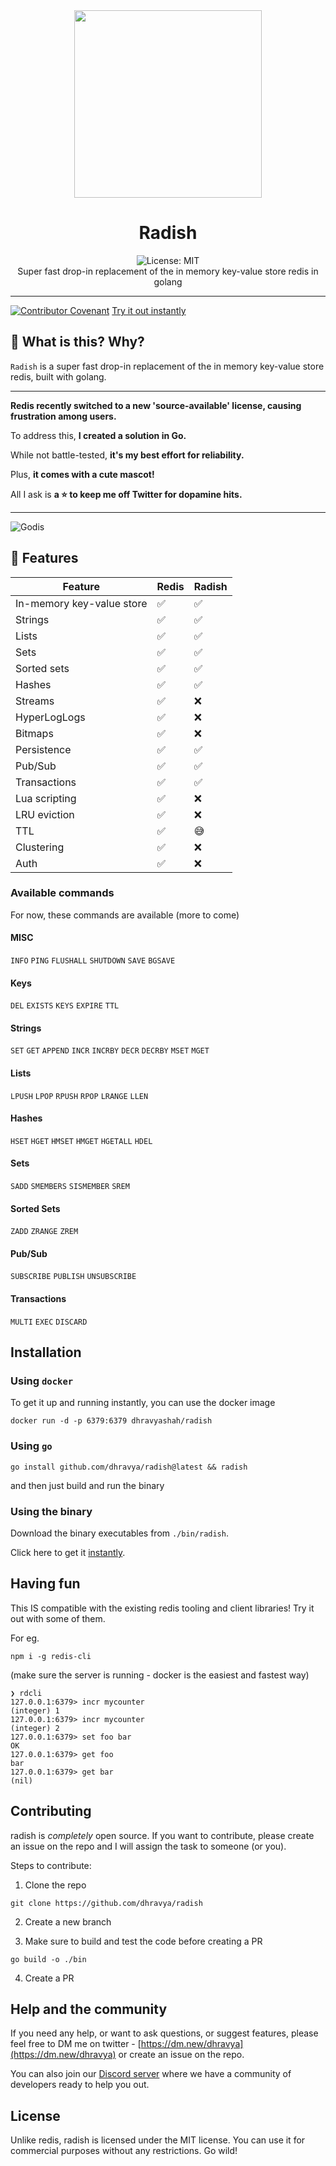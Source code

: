 <div align="center">
<!-- logo -->
<img src = "assets/icon.png" width="300">
<h1 align="center">Radish</h1>
<img alt="License: MIT" src="https://img.shields.io/badge/License-MIT-yellow.svg" /><br> 
Super fast drop-in replacement of the in memory key-value store redis in golang
</div>

***
[![Contributor Covenant](https://img.shields.io/badge/Contributor%20Covenant-2.1-4baaaa.svg)](code_of_conduct.md)
[Try it out instantly](#installation)

## 👀 What is this? Why?
`Radish` is a super fast drop-in replacement of the in memory key-value store redis, built with golang.

---

**Redis recently switched to a new 'source-available' license, causing frustration among users.** 

To address this, **I created a solution in Go.** 

While not battle-tested, **it's my best effort for reliability.** 

Plus, **it comes with a cute mascot!** 

All I ask is **a ⭐ to keep me off Twitter for dopamine hits.**

---

![Godis](assets/godis.png)

## 📜 Features

| Feature                   | Redis | Radish |
| ------------------------- | ----- | ------ |
| In-memory key-value store | ✅     | ✅      |
| Strings                   | ✅     | ✅      |
| Lists                     | ✅     | ✅      |
| Sets                      | ✅     | ✅      |
| Sorted sets               | ✅     | ✅      |
| Hashes                    | ✅     | ✅      |
| Streams                   | ✅     | ❌      |
| HyperLogLogs              | ✅     | ❌      |
| Bitmaps                   | ✅     | ❌      |
| Persistence               | ✅     | ✅      |
| Pub/Sub                   | ✅     | ✅      |
| Transactions              | ✅     | ✅      |
| Lua scripting             | ✅     | ❌      |
| LRU eviction              | ✅     | ❌      |
| TTL                       | ✅     | 😅      |
| Clustering                | ✅     | ❌      |
| Auth                      | ✅     | ❌      |

### Available commands

For now, these commands are available (more to come)

#### MISC
`INFO` `PING` `FLUSHALL` `SHUTDOWN` `SAVE` `BGSAVE`

#### Keys
`DEL` `EXISTS` `KEYS` `EXPIRE` `TTL`

#### Strings
`SET` `GET` `APPEND` `INCR` `INCRBY` `DECR` `DECRBY` `MSET` `MGET`

#### Lists
`LPUSH` `LPOP` `RPUSH` `RPOP` `LRANGE` `LLEN`

#### Hashes
`HSET` `HGET` `HMSET` `HMGET` `HGETALL` `HDEL`

#### Sets
`SADD` `SMEMBERS` `SISMEMBER` `SREM`

#### Sorted Sets
`ZADD` `ZRANGE` `ZREM`

#### Pub/Sub
`SUBSCRIBE` `PUBLISH` `UNSUBSCRIBE`

#### Transactions
`MULTI` `EXEC` `DISCARD`

## Installation

### Using `docker`
To get it up and running instantly, you can use the docker image

```
docker run -d -p 6379:6379 dhravyashah/radish
```

### Using `go`

```
go install github.com/dhravya/radish@latest && radish
```

and then just build and run the binary


### Using the binary

Download the binary executables from `./bin/radish`.

Click here to get it [instantly](
    https://github.com/dhrvyashah/radish/releases/download/v0.1.0/radish-0.1.0-linux-amd64.tar.gz).


## Having fun

This IS compatible with the existing redis tooling and client libraries! Try it out with some of them.

For eg.
```
npm i -g redis-cli
```
(make sure the server is running - docker is the easiest and fastest way)
```
❯ rdcli
127.0.0.1:6379> incr mycounter
(integer) 1
127.0.0.1:6379> incr mycounter
(integer) 2
127.0.0.1:6379> set foo bar
OK
127.0.0.1:6379> get foo
bar
127.0.0.1:6379> get bar
(nil)
```

## Contributing
radish is *completely* open source. If you want to contribute, please create an issue on the repo and I will assign the task to someone (or you).

Steps to contribute:
1. Clone the repo
```
git clone https://github.com/dhravya/radish
```

2. Create a new branch

3. Make sure to build and test the code before creating a PR
```
go build -o ./bin
```

4. Create a PR

## Help and the community
If you need any help, or want to ask questions, or suggest features, please feel free to DM me on twitter - [https://dm.new/dhravya](https://dm.new/dhravya) or create an issue on the repo.

You can also join our [Discord server](https://discord.gg/z7MZYhmx6w) where we have a community of developers ready to help you out.

## License

Unlike redis, radish is licensed under the MIT license. You can use it for commercial purposes without any restrictions. Go wild!
